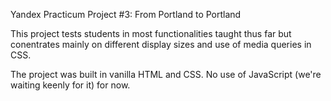 Yandex Practicum Project #3: From Portland to Portland

This project tests students in most functionalities taught thus far
but conentrates mainly on different display sizes and use of media
queries in CSS.

The project was built in vanilla HTML and CSS. No use of JavaScript
(we're waiting keenly for it) for now.